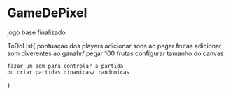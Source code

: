 # GameDePixel
jogo base finalizado

ToDoList{
    pontuaçao dos players
    adicionar sons ao pegar frutas
    adicionar som diverentes ao ganahr/ pegar 100 frutas
    configurar tamanho do canvas

    fazer um adm para controlar a partida
    ou criar partidas dinamicas/ randomicas
}